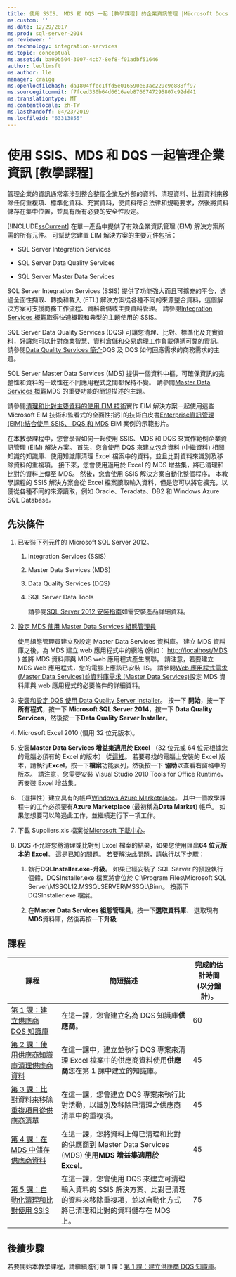 ```yaml
---
title: 使用 SSIS、 MDS 和 DQS 一起 [教學課程] 的企業資訊管理 |Microsoft Docs
ms.custom: ''
ms.date: 12/29/2017
ms.prod: sql-server-2014
ms.reviewer: ''
ms.technology: integration-services
ms.topic: conceptual
ms.assetid: ba09b504-3007-4cb7-8ef8-f01adbf51646
author: leolimsft
ms.author: lle
manager: craigg
ms.openlocfilehash: da1804ffec1ffd5e016590e83ac229c9e888ff97
ms.sourcegitcommit: f7fced330b64d6616aeb8766747295807c92dd41
ms.translationtype: MT
ms.contentlocale: zh-TW
ms.lasthandoff: 04/23/2019
ms.locfileid: "63313855"
---
```

# <a name="enterprise-information-management-using-ssis-mds-and-dqs-together-tutorial"></a>使用 SSIS、MDS 和 DQS 一起管理企業資訊 [教學課程]
  管理企業的資訊通常牽涉到整合整個企業及外部的資料、清理資料、比對資料來移除任何重複項、標準化資料、充實資料，使資料符合法律和規範要求，然後將資料儲存在集中位置，並具有所有必要的安全性設定。  
  
 [!INCLUDE[ssCurrent](../includes/sscurrent-md.md)] 在單一產品中提供了有效企業資訊管理 (EIM) 解決方案所需的所有元件。 可幫助您建置 EIM 解決方案的主要元件包括：  
  
-   SQL Server Integration Services  
  
-   SQL Server Data Quality Services  
  
-   SQL Server Master Data Services  
  
 SQL Server Integration Services (SSIS) 提供了功能強大而且可擴充的平台，透過全面性擷取、轉換和載入 (ETL) 解決方案從各種不同的來源整合資料，這個解決方案可支援商務工作流程、資料倉儲或主要資料管理。 請參閱[Integration Services 概觀](https://msdn.microsoft.com/library/ms141263\(SQL.105\).aspx)取得快速概觀和典型的主題使用的 SSIS。  
  
 SQL Server Data Quality Services (DQS) 可讓您清理、比對、標準化及充實資料，好讓您可以針對商業智慧、資料倉儲和交易處理工作負載傳遞可靠的資訊。 請參閱[Data Quality Services 簡介](https://msdn.microsoft.com/library/ff877917.aspx)DQS 及 DQS 如何回應需求的商務需求的主題。  
  
 SQL Server Master Data Services (MDS) 提供一個資料中樞，可確保資訊的完整性和資料的一致性在不同應用程式之間都保持不變。 請參閱[Master Data Services 概觀](../master-data-services/master-data-services-overview-mds.md)MDS 的重要功能的簡短描述的主題。  
  
 請參閱[清理和比對主要資料的使用 EIM 技術](https://msdn.microsoft.com/library/hh403491.aspx)實作 EIM 解決方案一起使用這些 Microsoft EIM 技術和監看式的全面性指引的技術白皮書[Enterprise資訊管理 (EIM):結合使用 SSIS、 DQS 和 MDS](https://go.microsoft.com/fwlink/?LinkId=258672) EIM 案例的示範影片。  
  
 在本教學課程中，您會學習如何一起使用 SSIS、MDS 和 DQS 來實作範例企業資訊管理 (EIM) 解決方案。 首先，您會使用 DQS 來建立包含資料 (中繼資料) 相關知識的知識庫、使用知識庫清理 Excel 檔案中的資料，並且比對資料來識別及移除資料的重複項。 接下來，您會使用適用於 Excel 的 MDS 增益集，將已清理和比對的資料上傳至 MDS。 然後，您會使用 SSIS 解決方案自動化整個程序。 本教學課程的 SSIS 解決方案會從 Excel 檔案讀取輸入資料，但是您可以將它擴充，以便從各種不同的來源讀取，例如 Oracle、Teradata、DB2 和 Windows Azure SQL Database。  
  
## <a name="prerequisites"></a>先決條件  
  
1.  已安裝下列元件的 Microsoft SQL Server 2012。  
  
    1.  Integration Services (SSIS)  
  
    2.  Master Data Services (MDS)  
  
    3.  Data Quality Services (DQS)  
  
    4.  SQL Server Data Tools  
  
         請參閱[SQL Server 2012 安裝指南](../database-engine/install-windows/installation-for-sql-server.md)如需安裝產品詳細資料。  
  
2.  [設定 MDS 使用 Master Data Services 組態管理員](https://msdn.microsoft.com/library/ee633884.aspx)  
  
     使用組態管理員建立及設定 Master Data Services 資料庫。 建立 MDS 資料庫之後，為 MDS 建立 web 應用程式中的網站 (例如： [ http://localhost/MDS ](http://localhost/MDS)) 並將 MDS 資料庫與 MDS web 應用程式產生關聯。 請注意，若要建立 MDS Web 應用程式，您的電腦上應該已安裝 IIS。 請參閱[Web 應用程式需求 (Master Data Services)](https://msdn.microsoft.com/library/ee633744.aspx)並[資料庫需求 (Master Data Services)](https://msdn.microsoft.com/library/ee633767.aspx)設定 MDS 資料庫與 web 應用程式的必要條件的詳細資料。  
  
3.  [安裝和設定 DQS 使用 Data Quality Server Installer](https://msdn.microsoft.com/library/hh231682.aspx)。 按一下 **開始**，按一下**所有程式**，按一下  **Microsoft SQL Server 2014**，按一下  **Data Quality Services**，然後按一下**Data Quality Server Installer**。  
  
4.  Microsoft Excel 2010 (慣用 32 位元版本)。  
  
5.  安裝**Master Data Services 增益集適用於 Excel** （32 位元或 64 位元根據您的電腦必須有的 Excel 的版本） 從[這裡](https://www.microsoft.com/download/details.aspx?id=29064)。 若要尋找的電腦上安裝的 Excel 版本，請執行**Excel**，按一下**檔案**功能表列，然後按一下 **協助**以查看右窗格中的版本。 請注意，您需要安裝 Visual Studio 2010 Tools for Office Runtime，再安裝 Excel 增益集。  
  
6.  （選擇性）建立具有的帳戶[Windows Azure Marketplace](https://datamarket.azure.com/)。 其中一個教學課程中的工作必須要有**Azure Marketplace** (最初稱為**Data Market**) 帳戶。 如果您想要可以略過此工作，並繼續進行下一項工作。  
  
7.  下載 Suppliers.xls 檔案從[Microsoft 下載中心](https://go.microsoft.com/fwlink/?LinkId=271504)。  
  
8.  DQS 不允許您將清理或比對到 Excel 檔案的結果，如果您使用匯出**64 位元版本的 Excel**。 這是已知的問題。 若要解決此問題，請執行以下步驟：  
  
    1.  執行**DQLInstaller.exe-升級**。 如果已經安裝了 SQL Server 的預設執行個體，DQSInstaller.exe 檔案將會位於 C:\Program Files\Microsoft SQL Server\MSSQL12.MSSQLSERVER\MSSQL\Binn。 按兩下 DQSInstaller.exe 檔案。  
  
    2.  在**Master Data Services 組態管理員**，按一下**選取資料庫**、 選取現有**MDS**資料庫，然後再按一下**升級**.  
  
## <a name="lessons"></a>課程  
  
|課程|簡短描述|完成的估計時間 (以分鐘計)。|  
|------------|-----------------------|------------------------------------------------|  
|[第 1 課：建立供應商 DQS 知識庫](../../2014/tutorials/lesson-1-creating-the-suppliers-dqs-knowledge-base.md)|在這一課，您會建立名為 DQS 知識庫**供應商**。|60|  
|[第 2 課：使用供應商知識庫清理供應商資料](../../2014/tutorials/lesson-2-cleansing-supplier-data-using-the-suppliers-knowledge-base.md)|在這一課中，建立並執行 DQS 專案來清理 Excel 檔案中的供應商資料使用**供應商**您在第 1 課中建立的知識庫。|45|  
|[第 3 課：比對資料來移除重複項目從供應商清單](../../2014/tutorials/lesson-3-matching-data-to-remove-duplicates-from-supplier-list.md)|在這一課，您會建立 DQS 專案來執行比對活動，以識別及移除已清理之供應商清單中的重複項。|45|  
|[第 4 課：在 MDS 中儲存供應商資料](../../2014/tutorials/lesson-4-storing-supplier-data-in-mds.md)|在這一課，您將資料上傳已清理和比對的供應商到 Master Data Services (MDS) 使用**MDS 增益集適用於 Excel**。|45|  
|[第 5 課：自動化清理和比對使用 SSIS](../../2014/tutorials/lesson-5-automating-the-cleansing-and-matching-using-ssis.md)|在這一課，您會使用 DQS 來建立可清理輸入資料的 SSIS 解決方案、比對已清理的資料來移除重複項，並以自動化方式將已清理和比對的資料儲存在 MDS 上。|75|  
  
## <a name="next-steps"></a>後續步驟  
 若要開始本教學課程，請繼續進行第 1 課：[第 1 課：建立供應商 DQS 知識庫](../../2014/tutorials/lesson-1-creating-the-suppliers-dqs-knowledge-base.md)。  
  
  

